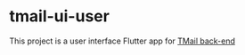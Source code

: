 # tmail-ui-user
This project is a user interface Flutter app for [TMail back-end](https://github.com/linagora/tmail-backend)
